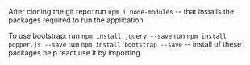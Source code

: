 After cloning the git repo:
run ```npm i node-modules```
-- that installs the packages required to run the application

To use bootstrap:
run ```npm install jquery --save```
run ```npm install popper.js --save```
run ```npm install bootstrap --save```
-- install of these packages help react use it by importing